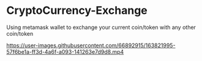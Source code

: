 # CryptoCurrency-Exchange
Using metamask wallet to exchange your current coin/token with any other coin/token


https://user-images.githubusercontent.com/66892915/163821995-57f6be1a-ff3d-4a6f-a093-141263e7d9d8.mp4

